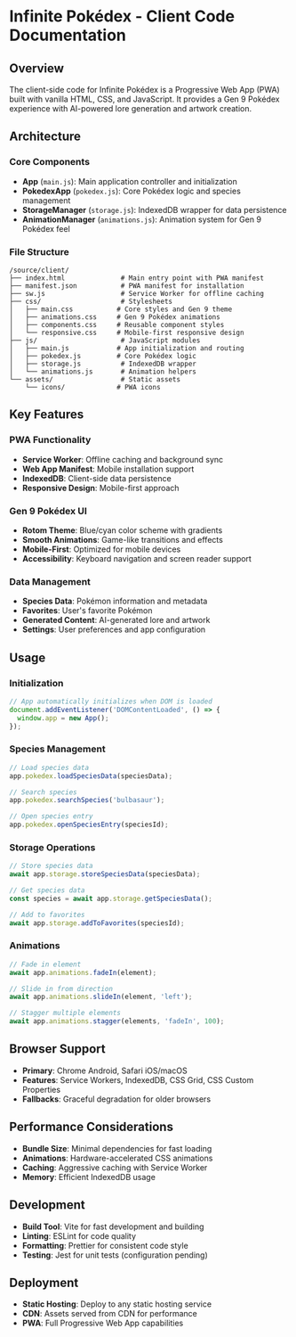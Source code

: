 # Infinite Pokédex - Client Code Documentation

## Overview

The client-side code for Infinite Pokédex is a Progressive Web App (PWA) built with vanilla HTML, CSS, and JavaScript. It provides a Gen 9 Pokédex experience with AI-powered lore generation and artwork creation.

## Architecture

### Core Components

- **App** (`main.js`): Main application controller and initialization
- **PokedexApp** (`pokedex.js`): Core Pokédex logic and species management
- **StorageManager** (`storage.js`): IndexedDB wrapper for data persistence
- **AnimationManager** (`animations.js`): Animation system for Gen 9 Pokédex feel

### File Structure

```
/source/client/
├── index.html              # Main entry point with PWA manifest
├── manifest.json           # PWA manifest for installation
├── sw.js                   # Service Worker for offline caching
├── css/                    # Stylesheets
│   ├── main.css           # Core styles and Gen 9 theme
│   ├── animations.css     # Gen 9 Pokédex animations
│   ├── components.css     # Reusable component styles
│   └── responsive.css     # Mobile-first responsive design
├── js/                     # JavaScript modules
│   ├── main.js            # App initialization and routing
│   ├── pokedex.js         # Core Pokédex logic
│   ├── storage.js          # IndexedDB wrapper
│   └── animations.js       # Animation helpers
└── assets/                 # Static assets
    └── icons/             # PWA icons
```

## Key Features

### PWA Functionality

- **Service Worker**: Offline caching and background sync
- **Web App Manifest**: Mobile installation support
- **IndexedDB**: Client-side data persistence
- **Responsive Design**: Mobile-first approach

### Gen 9 Pokédex UI

- **Rotom Theme**: Blue/cyan color scheme with gradients
- **Smooth Animations**: Game-like transitions and effects
- **Mobile-First**: Optimized for mobile devices
- **Accessibility**: Keyboard navigation and screen reader support

### Data Management

- **Species Data**: Pokémon information and metadata
- **Favorites**: User's favorite Pokémon
- **Generated Content**: AI-generated lore and artwork
- **Settings**: User preferences and app configuration

## Usage

### Initialization

```javascript
// App automatically initializes when DOM is loaded
document.addEventListener('DOMContentLoaded', () => {
  window.app = new App();
});
```

### Species Management

```javascript
// Load species data
app.pokedex.loadSpeciesData(speciesData);

// Search species
app.pokedex.searchSpecies('bulbasaur');

// Open species entry
app.pokedex.openSpeciesEntry(speciesId);
```

### Storage Operations

```javascript
// Store species data
await app.storage.storeSpeciesData(speciesData);

// Get species data
const species = await app.storage.getSpeciesData();

// Add to favorites
await app.storage.addToFavorites(speciesId);
```

### Animations

```javascript
// Fade in element
await app.animations.fadeIn(element);

// Slide in from direction
await app.animations.slideIn(element, 'left');

// Stagger multiple elements
await app.animations.stagger(elements, 'fadeIn', 100);
```

## Browser Support

- **Primary**: Chrome Android, Safari iOS/macOS
- **Features**: Service Workers, IndexedDB, CSS Grid, CSS Custom Properties
- **Fallbacks**: Graceful degradation for older browsers

## Performance Considerations

- **Bundle Size**: Minimal dependencies for fast loading
- **Animations**: Hardware-accelerated CSS animations
- **Caching**: Aggressive caching with Service Worker
- **Memory**: Efficient IndexedDB usage

## Development

- **Build Tool**: Vite for fast development and building
- **Linting**: ESLint for code quality
- **Formatting**: Prettier for consistent code style
- **Testing**: Jest for unit tests (configuration pending)

## Deployment

- **Static Hosting**: Deploy to any static hosting service
- **CDN**: Assets served from CDN for performance
- **PWA**: Full Progressive Web App capabilities
